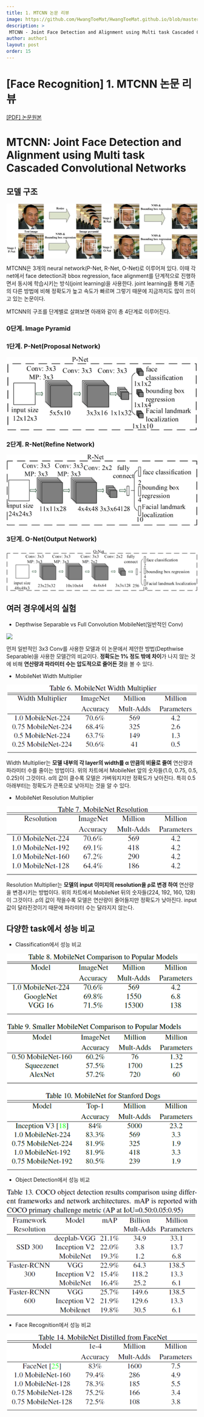 ```yaml
---
title: 1. MTCNN 논문 리뷰
image: https://github.com/HwangToeMat/HwangToeMat.github.io/blob/master/Paper-Review/image/MTCNN/img0.png?raw=true
description: >
 MTCNN - Joint Face Detection and Alignment using Multi task Cascaded Convolutional Networks을 읽고 논문 주요내용을 정리해본다.
author: author1
layout: post
order: 15
---
```

# [Face Recognition] 1. MTCNN 논문 리뷰

<a href="https://arxiv.org/abs/1604.02878.pdf">[PDF] 논문원본</a>

# MTCNN: Joint Face Detection and Alignment using Multi task Cascaded Convolutional Networks

## 모델 구조

<img src="https://github.com/HwangToeMat/HwangToeMat.github.io/blob/master/Paper-Review/image/MTCNN/img1.png?raw=true" style="max-width:100%;margin-left: auto; margin-right: auto; display: block;">

MTCNN은 3개의 neural network(P-Net, R-Net, O-Net)로 이루어져 있다. 
이때 각 net에서 face detection과 bbox regression, face alignment를 단계적으로 진행하면서 동시에 학습시키는 방식(joint learning)을 사용한다. 
joint learning을 통해 기존의 다른 방법에 비해 정확도가 높고 속도가 빠르며 그렇기 때문에 지금까지도 많이 쓰이고 있는 논문이다. 

MTCNN의 구조를 단계별로 살펴보면 아래와 같이 총 4단계로 이루어진다.

### 0단계. Image Pyramid

### 1단계. P-Net(Proposal Network)

<img src="https://github.com/HwangToeMat/HwangToeMat.github.io/blob/master/Paper-Review/image/MTCNN/img2.png?raw=true" style="max-width:100%;margin-left: auto; margin-right: auto; display: block;">

### 2단계. R-Net(Refine Network)

<img src="https://github.com/HwangToeMat/HwangToeMat.github.io/blob/master/Paper-Review/image/MTCNN/img3.png?raw=true" style="max-width:100%;margin-left: auto; margin-right: auto; display: block;">


### 3단계. O-Net(Output Network)

<img src="https://github.com/HwangToeMat/HwangToeMat.github.io/blob/master/Paper-Review/image/MTCNN/img4.png?raw=true" style="max-width:100%;margin-left: auto; margin-right: auto; display: block;">


## 여러 경우에서의 실험

* Depthwise Separable vs Full Convolution MobileNet(일반적인 Conv)

<img src="https://github.com/HwangToeMat/HwangToeMat.github.io/blob/master/Paper-Review/image/MTCNN/img4_1.png?raw=true" style="max-width:100%;margin-left: auto; margin-right: auto; display: block;">

먼저 일반적인 3x3 Conv를 사용한 모델과 이 논문에서 제안한 방법(Depthwise Separable)을 사용한 모델간의 비교이다. **정확도는 1% 정도 밖에 차이**가 나지 않는 것에 비해 **연산량과 파라미터 수는 압도적으로 줄어든 것**을 볼 수 있다.

* MobileNet Width Multiplier

<img src="https://github.com/HwangToeMat/HwangToeMat.github.io/blob/master/Paper-Review/image/MobileNets/img4_3.png?raw=true" style="max-width:100%;margin-left: auto; margin-right: auto; display: block;">

Width Multiplier는 **모델 내부의 각 layer의 width를 &#945; 만큼의 비율로 줄여** 연산량과 파라미터 수를 줄이는 방법이다. 위의 차트에서 MobileNet 앞의 숫자들(1.0, 0.75, 0.5, 0.25)이 그것이다. &#945;의 값이 클수록 모델은 가벼워지지만 정확도가 낮아진다. 특히 0.5 아래부터는 정확도가 큰폭으로 낮아지는 것을 알 수 있다. 

* MobileNet Resolution Multiplier

<img src="https://github.com/HwangToeMat/HwangToeMat.github.io/blob/master/Paper-Review/image/MobileNets/img4_4.png?raw=true" style="max-width:100%;margin-left: auto; margin-right: auto; display: block;">

Resolution Multiplier는 **모델의 input 이미지의 resolution을 &#961;로 변경 하여** 연산량을 변경시키는 방법이다. 위의 차트에서 MobileNet 뒤의 숫자들(224, 192, 160, 128)이 그것이다. &#961;의 값이 작을수록 모델은 연산량이 줄어들지만 정확도가 낮아진다. input값이 달라진것이기 때문에 파라미터 수는 달라지지 않는다.

## 다양한 task에서 성능 비교

* Classification에서 성능 비교

<img src="https://github.com/HwangToeMat/HwangToeMat.github.io/blob/master/Paper-Review/image/MobileNets/img5.png?raw=true" style="max-width:100%;margin-left: auto; margin-right: auto; display: block;">

* Object Detection에서 성능 비교

<img src="https://github.com/HwangToeMat/HwangToeMat.github.io/blob/master/Paper-Review/image/MobileNets/img6.png?raw=true" style="max-width:100%;margin-left: auto; margin-right: auto; display: block;">

* Face Recognition에서 성능 비교

<img src="https://github.com/HwangToeMat/HwangToeMat.github.io/blob/master/Paper-Review/image/MobileNets/img7.png?raw=true" style="max-width:100%;margin-left: auto; margin-right: auto; display: block;">
